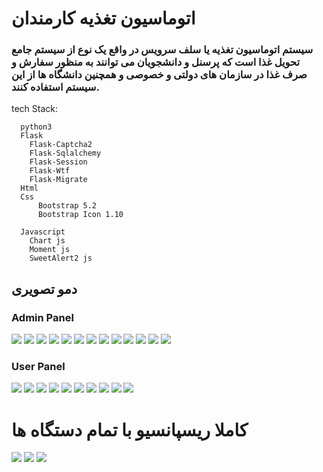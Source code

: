 
# اتوماسیون تغذیه کارمندان
### سیستم اتوماسیون تغذیه یا سلف سرویس در واقع یک نوع از سیستم جامع تحویل غذا است که پرسنل و دانشجویان می توانند به منظور سفارش و صرف غذا در سازمان های دولتی و خصوصی و همچنین دانشگاه ها از این سیستم استفاده کنند.
  

tech Stack:
      
      python3
      Flask
        Flask-Captcha2
        Flask-Sqlalchemy
        Flask-Session
        Flask-Wtf
        Flask-Migrate
      Html
      Css
          Bootstrap 5.2
          Bootstrap Icon 1.10
      
      Javascript
        Chart js
        Moment js
        SweetAlert2 js
        



## دمو تصویری
### Admin Panel
<img src="./docs/demo/admin-index.png">
<img src="./docs/demo/admin-index2.png">
<img src="./docs/demo/admin-users-index.png">
<img src="./docs/demo/admin-users-index2.png">
<img src="./docs/demo/admin-adduser-index.png">
<img src="./docs/demo/admin-search-in-users.png">
<img src="./docs/demo/admin-all_foods.png">
<img src="./docs/demo/admin-all_foods2.png">
<img src="./docs/demo/admin_add_food.png">
<img src="./docs/demo/admin_add_food2.png">
<img src="./docs/demo/admin_report_today.png">
<img src="./docs/demo/admin_report_sections.png">
<img src="./docs/demo/admin_unique_report.png">


### User Panel
<img src="./docs/demo/login-index.png">
<img src="./docs/demo/login-index-info.png">
<img src="./docs/demo/user-index.png">
<img src="./docs/demo/order-food-index.png">
<img src="./docs/demo/ordering-done.png">
<img src="./docs/demo/ordering-timeout.png">
<img src="./docs/demo/history-index.png">
<img src="./docs/demo/history-index-options.png">
<img src="./docs/demo/user-panel.png">
<img src="./docs/demo/user-panel-index.png">


#  کاملا ریسپانسیو با تمام دستگاه ها
<img src="./docs/demo/mobile-order.png">
<img src="./docs/demo/mobile-history.png">
<img src="./docs/demo/mobile-panel.png">


